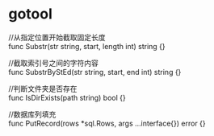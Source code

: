 gotool
======

//从指定位置开始截取固定长度<br/>
func Substr(str string, start, length int) string {}

//截取索引号之间的字符内容<br/>
func SubstrByStEd(str string, start, end int) string {}

//判断文件夹是否存在<br/>
func IsDirExists(path string) bool {}

//数据库列填充<br/>
func PutRecord(rows *sql.Rows, args ...interface{}) error {}
